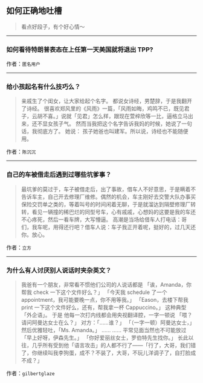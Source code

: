 ## 如何正确地吐槽

> 看点好段子，有个好心情～


 
---

### 如何看待特朗普表态在上任第一天美国就将退出 TPP?

> 


作者：`匿名用户`

---

### 给小孩起名有什么技巧么？

> 亲戚生了个闺女，让大家给起个名字。  都说女诗经，男楚辞，于是我翻开了诗经。 很喜欢郑风里的《风雨》一篇，「风雨如晦，鸡鸣不已，既见君子，云胡不喜。」说就「见君」怎么样，跟现在萱梓欣等一比，逼格立马出来，还不显女孩子气。 然而当我把这个名字告诉我妈的时候，她说了一句话，我彻底方了。 她说： 
>  孩子她爸也叫建军。所以说，诗经也不能随便用。


作者：`陈沉沉`

---

### 自己的车被借走后遇到过哪些坑爹事？

> 最坑爹的莫过于，车子被借走后，出了事故，借车人不好意思，于是瞒着不告诉车主，自己开去修理厂维修。偶然的机会，车主刚好去交警大队办事买保险交罚单之类的，等着叫号的时间闲着无聊，于是就溜达到隔壁修理厂转转，看见一辆撞的稀巴烂的同型号车，心有戚戚，心想妈的这要是我的车还不心疼死，然后一看车牌，大写懵逼。
> 高潮是当场给借车人打电话：哥们，我车呢，用得还行吧？借车人说：车子我正开着呢，挺好的，过几天还你。放心。


作者：`立方`

---

### 为什么有人讨厌别人说话时夹杂英文？

> 我爸有一个朋友，非常看不惯他们公司的人说话都是
> 「诶，Amanda，你帮我 check 一下这个文件好么？」
> 「今天我 schedule 了一个 appointment，我可能要晚一点，你不用等我。」
> 「Eason，去楼下帮我 print 一下这个文件好么，还有，帮我拿一杯 Cappuccino。」
> 这种典型「外企语」。
> 于是
> 他每一次打内线都会用央视翻译腔，一字一顿说
> 「喂？请问阿曼达女士在么？」
> 对方：「……谁？」
> 「（一字一顿）阿曼达女士，」然后优雅轻吐，「Ms. Amanda。」
> ……
> ……
> 平常见面当然也不可能放过
> 「早上好呀，伊森先生。」
> 「你好爱丽丝女士，罗伯特先生找你。」
> 长此以往，几乎所有受到他「语言攻击」的人都不行了——「行了，大哥，我们错了，你继续叫我李狗蛋，成不？不装了，大哥，不玩儿洋调子了，自打脸成不成？」


作者：`gilbertglaze`
